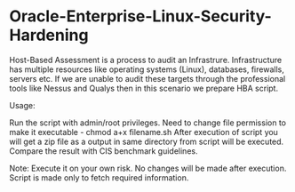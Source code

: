 # Oracle-Enterprise-Linux-Security-Hardening
Host-Based Assessment is a process to audit an Infrastrure. Infrastructure has multiple resources like operating systems (Linux), databases, firewalls, servers etc. If we are unable to audit these targets through the professional tools like Nessus and Qualys then in this scenario we prepare HBA script.

Usage:

Run the script with admin/root privileges.
Need to change file permission to make it executable - chmod a+x filename.sh
After execution of script you will get a zip file as a output in same directory from script will be executed.
Compare the result with CIS benchmark guidelines.

Note: Execute it on your own risk. No changes will be made after execution. Script is made only to fetch required information.
